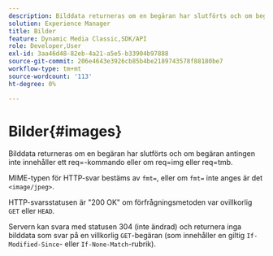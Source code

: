 ```yaml
---
description: Bilddata returneras om en begäran har slutförts och om begäran antingen inte innehåller ett req=-kommando eller om req=img eller req=tmb.
solution: Experience Manager
title: Bilder
feature: Dynamic Media Classic,SDK/API
role: Developer,User
exl-id: 3aa46d48-82eb-4a21-a5e5-b33904b97888
source-git-commit: 206e4643e3926cb85b4be2189743578f88180be7
workflow-type: tm+mt
source-wordcount: '113'
ht-degree: 0%

---
```


# Bilder{#images}

Bilddata returneras om en begäran har slutförts och om begäran antingen inte innehåller ett req=-kommando eller om req=img eller req=tmb.

MIME-typen för HTTP-svar bestäms av `fmt=`, eller om `fmt=` inte anges är det `<image/jpeg>`.

HTTP-svarsstatusen är &quot;200 OK&quot; om förfrågningsmetoden var ovillkorlig `GET` eller `HEAD`.

Servern kan svara med statusen 304 (inte ändrad) och returnera inga bilddata som svar på en villkorlig `GET`-begäran (som innehåller en giltig `If-Modified-Since`- eller `If-None-Match`-rubrik).
